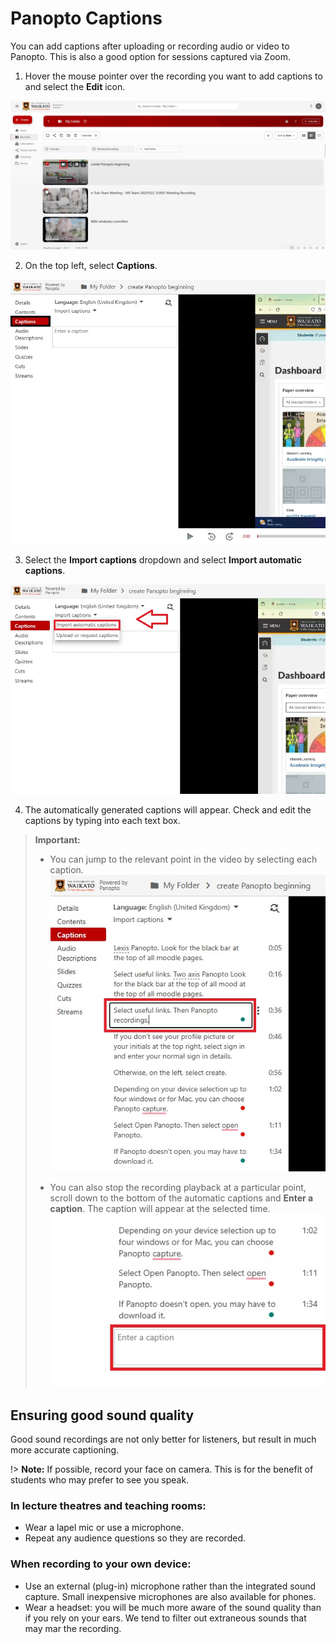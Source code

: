 # Panopto Captions

You can add captions after uploading or recording audio or video to Panopto. This is also a good option for sessions captured via Zoom.

1. Hover the mouse pointer over the recording you want to add captions to and select the **Edit** icon.

![](images/panopto-editvideo-selected-w.jpg)

2. On the top left, select **Captions**.

![](images/panopto-captions-selected-w.jpg)

3. Select the **Import captions** dropdown and  select **Import automatic captions**.

![](images/panopto-importautomaticcaptions-selected-n.jpg)

4. The automatically generated captions will appear. Check and edit the captions by typing into each text box.

> **Important:**
> - You can jump to the relevant point in the video by selecting each caption.
> ![](images/panopto-selectcaption-n.jpg)
>
> - You can also stop the recording playback at a particular point, scroll down to the bottom of the automatic captions and **Enter a caption**. The caption will appear at the selected time.
> ![](images/panopto-entercaption-n.jpg)

## Ensuring good sound quality

Good sound recordings are not only better for listeners, but result in much more accurate captioning.

!> **Note:** If possible, record your face on camera. This is for the benefit of students who may prefer to see you speak.

### In lecture theatres and teaching rooms:

- Wear a lapel mic or use a microphone.
- Repeat any audience questions so they are recorded.

### When recording to your own device:

- Use an external (plug-in) microphone rather than the integrated sound capture. Small inexpensive microphones are also available for phones.
- Wear a headset: you will be much more aware of the sound quality than if you rely on your ears. We tend to filter out extraneous sounds that may mar the recording.

